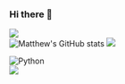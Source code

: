 ### Hi there 👋

![](http://github-profile-summary-cards.vercel.app/api/cards/profile-details?username=Matthew-HMS&theme=dracula)\
![Matthew's GitHub stats](https://github-readme-stats.vercel.app/api?username=Matthew-HMS&show_icons=true&theme=dracula)
![](http://github-profile-summary-cards.vercel.app/api/cards/repos-per-language?username=Matthew-HMS&theme=dracula)


![Python](https://img.shields.io/badge/python-3670A0?style=for-the-badge&logo=python&logoColor=ffdd54)\
![](https://komarev.com/ghpvc/?username=Matthew-HMS&color=blueviolet&style=plastic&label=Views)


<!--
**Matthew-HMS/Matthew-HMS** is a ✨ _special_ ✨ repository because its `README.md` (this file) appears on your GitHub profile.

Here are some ideas to get you started:

- 🔭 I’m currently working on ...
- 🌱 I’m currently learning ...
- 👯 I’m looking to collaborate on ...
- 🤔 I’m looking for help with ...
- 💬 Ask me about ...
- 📫 How to reach me: ...
- 😄 Pronouns: ...
- ⚡ Fun fact: ...
-->
